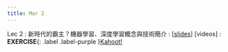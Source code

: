 ```yaml
---
title: Mar 2
---
```


Lec 2
: 新時代的霸主？機器學習、深度學習概念與技術簡介
  : [[slides](https://docs.google.com/presentation/d/1eJVG41xVyawoAFNPHDWX2J6jwWWUtzu945A4fJcC2B4/edit?usp=sharing)] [videos]
: **EXERCISE**{: .label .label-purple }[Kahoot!](https://create.kahoot.it/details/1e579fd2-9806-4e34-b881-5ead657ff804)
